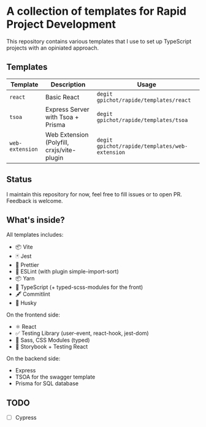 # A collection of templates for Rapid Project Development

This repository contains various templates that I use to set up TypeScript
projects with an opiniated approach.

## Templates

| Template        | Description                                | Usage                                          |
| --------------- | ------------------------------------------ | ---------------------------------------------- |
| `react`         | Basic React                                | `degit gpichot/rapide/templates/react`         |
| `tsoa`          | Express Server with Tsoa + Prisma          | `degit gpichot/rapide/templates/tsoa`          |
| `web-extension` | Web Extension (Polyfill, crxjs/vite-plugin | `degit gpichot/rapide/templates/web-extension` |

## Status

I maintain this repository for now, feel free to fill issues or to open PR.
Feedback is welcome.

## What's inside?

All templates includes:

- 📦 Vite
- 🃏 Jest
- 📝 Prettier
- 🚫 ESLint (with plugin simple-import-sort)
- 📦 Yarn
- 🧰 TypeScript (+ typed-scss-modules for the front)
- 🖋️ Commitlint
- 🐾 Husky

On the frontend side:

- ⚛️ React
- ✅ Testing Library (user-event, react-hook, jest-dom)
- 🎨 Sass, CSS Modules (typed)
- 🥷 Storybook + Testing React

On the backend side:

- Express
- TSOA for the swagger template
- Prisma for SQL database

## TODO

- [ ] Cypress
